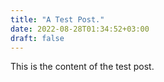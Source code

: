 ```yaml
---
title: "A Test Post."
date: 2022-08-28T01:34:52+03:00
draft: false
---
```

This is the content of the test post.
